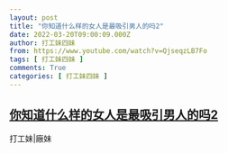 ```yaml
---
layout: post
title: "你知道什么样的女人是最吸引男人的吗2"
date: 2022-03-20T09:00:09.000Z
author: 打工妹四妹
from: https://www.youtube.com/watch?v=QjseqzLB7Fo
tags: [ 打工妹四妹 ]
comments: True
categories: [ 打工妹四妹 ]
---
```

<!--1647766809000-->
[你知道什么样的女人是最吸引男人的吗2](https://www.youtube.com/watch?v=QjseqzLB7Fo)
------

<div>
打工妹|廠妹
</div>
